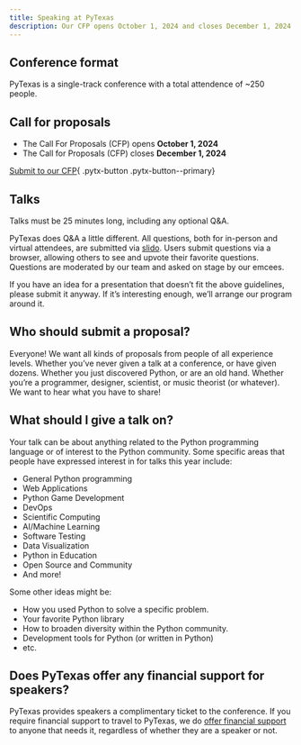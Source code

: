 ```yaml
---
title: Speaking at PyTexas
description: Our CFP opens October 1, 2024 and closes December 1, 2024
---
```


## Conference format
PyTexas is a single-track conference with a total attendence of ~250 people.

## Call for proposals

* The Call For Proposals (CFP) opens **October 1, 2024**
* The Call for Proposals (CFP) closes **December 1, 2024**

[Submit to our CFP](https://pretalx.com/pytexas-2025/){ .pytx-button .pytx-button--primary}

## Talks
Talks must be 25 minutes long, including any optional Q&A.

PyTexas does Q&A a little different. All questions, both for in-person and
virtual attendees, are submitted via [slido](https://slido.com). Users submit
questions via a browser, allowing others to see and upvote their favorite questions.
Questions are moderated by our team and asked on stage by our emcees. 

If you have an idea for a presentation that doesn’t fit the above guidelines, please submit it anyway. If it’s interesting enough, we’ll arrange our program around it.

## Who should submit a proposal?
Everyone! We want all kinds of proposals from people of all experience levels. Whether you’ve never given a talk at a conference, or have given dozens. Whether you just discovered Python, or are an old hand. Whether you’re a programmer, designer, scientist, or music theorist (or whatever). We want to hear what you have to share!

## What should I give a talk on?
Your talk can be about anything related to the Python programming language or of interest to the Python community. Some specific areas that people have expressed interest in for talks this year include:

- General Python programming
- Web Applications
- Python Game Development
- DevOps
- Scientific Computing
- AI/Machine Learning
- Software Testing
- Data Visualization
- Python in Education
- Open Source and Community
- And more!

Some other ideas might be:

- How you used Python to solve a specific problem.
- Your favorite Python library
- How to broaden diversity within the Python community.
- Development tools for Python (or written in Python)
- etc.

## Does PyTexas offer any financial support for speakers?
PyTexas provides speakers a complimentary ticket to the conference. If you
require financial support to travel to PyTexas, we do 
[offer financial support](../attend/in-person.md#grants) to anyone that needs it, regardless of whether they are a speaker or not.
